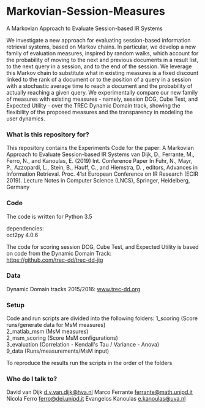 # Markovian-Session-Measures
A Markovian Approach to Evaluate Session-based IR Systems

We investigate a new approach for evaluating session-based
information retrieval systems, based on Markov chains. In particular, we
develop a new family of evaluation measures, inspired by random walks,
which account for the probability of moving to the next and previous
documents in a result list, to the next query in a session, and to the
end of the session. We leverage this Markov chain to substitute what in
existing measures is a fixed discount linked to the rank of a document or
to the position of a query in a session with a stochastic average time to
reach a document and the probability of actually reaching a given query.
We experimentally compare our new family of measures with existing
measures - namely, session DCG, Cube Test, and Expected Utility -
over the TREC Dynamic Domain track, showing the  flexibility of the 
proposed measures and the transparency in modeling the user dynamics.


### What is this repository for? ###
This repository contains the Experiments Code for the paper:
A Markovian Approach to Evaluate Session-based IR Systems
van Dijk, D., Ferrante, M., Ferro, N., and Kanoulas, E. (2019)
Int. Conference Paper In Fuhr, N., Mayr, P., Azzopardi, L., Stein, B., Hauff, C., and Hiemstra, D.
, editors, Advances in Information Retrieval. Proc. 41st European Conference on IR Research
(ECIR 2019). Lecture Notes in Computer Science (LNCS), Springer, Heidelberg, Germany

### Code ###
The code is written for Python 3.5  

dependencies:  
oct2py 4.0.6

The code for scoring session DCG, Cube Test, and Expected Utility is  based on code from 
the Dynamic Domain Track:  
https://github.com/trec-dd/trec-dd-jig  


### Data ###
Dynamic Domain tracks 2015/2016: 
www.trec-dd.org

### Setup ###
Code and run scripts are divided into the following folders: 
1_scoring             (Score runs/generate data for MsM measures)  
2_matlab_msm    (MsM measures)  
2_msm_scoring   (Score MsM configurations)  
3_evaluation        (Correlation - Kendall's Tau / Variance - Anova)  
9_data                 (Runs/measurements/MsM input) 

To reproduce the results run the scripts in the order of the folders

### Who do I talk to? ###

David van Dijk <d.v.van.dijk@hva.nl>
Marco Ferrante <ferrante@math.unipd.it>
Nicola Ferro <ferro@dei.unipd.it> 
Evangelos Kanoulas <e.kanoulas@uva.nl>
